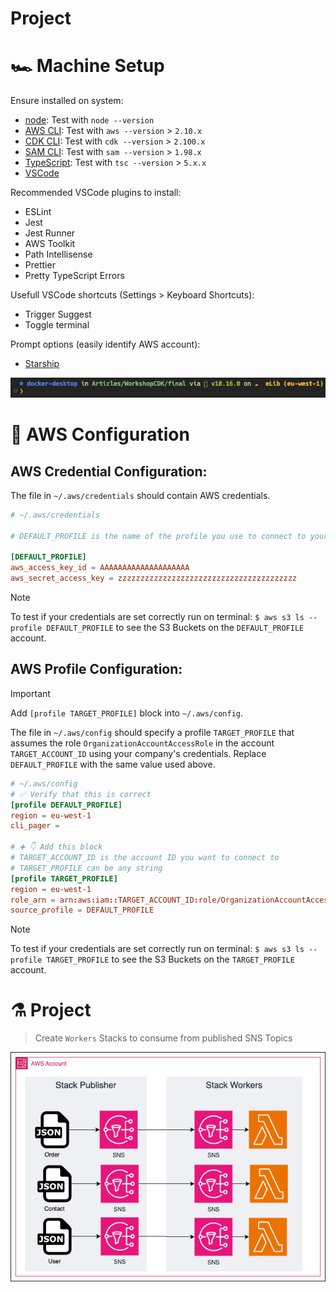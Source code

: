 # Project

# 🏎️ Machine Setup

Ensure installed on system:

- [node](https://nodejs.org/en/download/current): Test with `node --version`
- [AWS CLI](https://aws.amazon.com/cli/): Test with `aws --version` > `2.10.x`
- [CDK CLI](https://docs.aws.amazon.com/cdk/v2/guide/cli.html): Test with `cdk --version` > `2.100.x`
- [SAM CLI](https://docs.aws.amazon.com/serverless-application-model/latest/developerguide/install-sam-cli.html#install-sam-cli-instructions): Test with `sam --version` > `1.98.x`
- [TypeScript](https://typestrong.org/ts-node/docs/installation/): Test with `tsc --version` > `5.x.x`
- [VSCode](https://code.visualstudio.com/)

Recommended VSCode plugins to install:

- ESLint
- Jest
- Jest Runner
- AWS Toolkit
- Path Intellisense
- Prettier
- Pretty TypeScript Errors

Usefull VSCode shortcuts (Settings > Keyboard Shortcuts):

- Trigger Suggest
- Toggle terminal

Prompt options (easily identify AWS account):

- [Starship](https://starship.rs/)

![starship](./imgs/starship.png)

# 🔐 AWS Configuration

## AWS Credential Configuration:

The file in `~/.aws/credentials` should contain AWS credentials.

```toml
# ~/.aws/credentials

# DEFAULT_PROFILE is the name of the profile you use to connect to your company. It can be any string

[DEFAULT_PROFILE]
aws_access_key_id = AAAAAAAAAAAAAAAAAAAA
aws_secret_access_key = zzzzzzzzzzzzzzzzzzzzzzzzzzzzzzzzzzzzzzzz
```

> [!Note]
> To test if your credentials are set correctly run on terminal:
> `$ aws s3 ls --profile DEFAULT_PROFILE` to see the S3 Buckets on the `DEFAULT_PROFILE` account.

## AWS Profile Configuration:

> [!IMPORTANT]
> Add `[profile TARGET_PROFILE]` block into `~/.aws/config`.

The file in `~/.aws/config` should specify a profile `TARGET_PROFILE` that assumes the role `OrganizationAccountAccessRole` in the account `TARGET_ACCOUNT_ID` using your company's credentials.
Replace `DEFAULT_PROFILE` with the same value used above.

```toml
# ~/.aws/config
# ✅ Verify that this is correct
[profile DEFAULT_PROFILE]
region = eu-west-1
cli_pager =

# ➕ 👇 Add this block
# TARGET_ACCOUNT_ID is the account ID you want to connect to
# TARGET_PROFILE can be any string
[profile TARGET_PROFILE]
region = eu-west-1
role_arn = arn:aws:iam::TARGET_ACCOUNT_ID:role/OrganizationAccountAccessRole
source_profile = DEFAULT_PROFILE
```

> [!Note]
> To test if your credentials are set correctly run on terminal: 
> `$ aws s3 ls --profile TARGET_PROFILE` to see the S3 Buckets on the `TARGET_PROFILE` account.

# ⚗️ Project

> Create `Workers` Stacks to consume from published SNS Topics

![](./imgs/goal-arch.drawio.png)